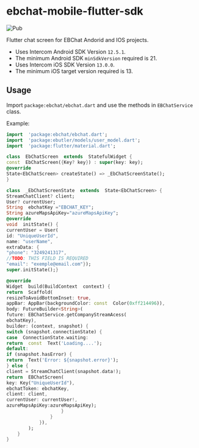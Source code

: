 
# ebchat-mobile-flutter-sdk

![Pub](https://img.shields.io/badge/pub-v0.0.1-informational)

Flutter chat screen for EBChat Andorid and IOS projects.

- Uses Intercom Android SDK Version `12.5.1`.
- The minimum Android SDK `minSdkVersion` required is 21.
- Uses Intercom iOS SDK Version `13.0.0`.
- The minimum iOS target version required is 13.

## Usage

Import `package:ebchat/ebchat.dart` and use the methods in `EBChatService` class.

Example:
```dart
import  'package:ebchat/ebchat.dart';
import  'package:ebutler/models/user_model.dart';
import  'package:flutter/material.dart';

class  EbChatScreen  extends  StatefulWidget {
const  EbChatScreen({Key? key}) : super(key: key);
@override
State<EbChatScreen> createState() => _EbChatScreenState();
}

class  _EbChatScreenState  extends  State<EbChatScreen> {
StreamChatClient? client;
User? currentUser;
String  ebchatKey ="EBCHAT_KEY";
String azureMapsApiKey="azureMapsApiKey";
@override
void  initState() {
currentUser = User(
id: "UniqueUserId",
name: "userName",
extraData: {
"phone": "3249241317",
//TODO: THIS FIELD IS REQUIRED
"email": "exemple@email.com"});
super.initState();}

@override
Widget  build(BuildContext  context) {
return  Scaffold(
resizeToAvoidBottomInset: true,
appBar: AppBar(backgroundColor: const  Color(0xff214496)),
body: FutureBuilder<String>(
future: EBChatService.getCompanyStreamAcess(
ebchatKey),
builder: (context, snapshot) {
switch (snapshot.connectionState) {
case  ConnectionState.waiting:
return  const  Text('Loading....');
default:
if (snapshot.hasError) {
return  Text('Error: ${snapshot.error}');
} else {
client = StreamChatClient(snapshot.data!);
return  EBChatScreen(
key: Key("UniqueUserId"),
ebchatToken: ebchatKey,
client: client,
currentUser: currentUser!,
azureMapsApiKey:azureMapsApiKey);
					}
				}
			}),
		);
	}
}
```


